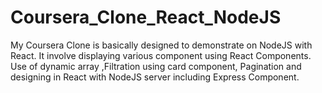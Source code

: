 # Coursera_Clone_React_NodeJS
My Coursera Clone is basically designed to demonstrate on NodeJS with React. It involve displaying various component using React Components. Use of dynamic array ,Filtration using card component, Pagination and designing in React with NodeJS server including Express Component. 
